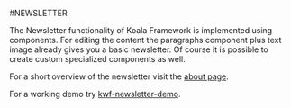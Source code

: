 #NEWSLETTER

The Newsletter functionality of Koala Framework is implemented using components. For editing the content the paragraphs component plus text image 
already gives you a basic newsletter. Of course it is possible to create custom specialized components as well.

For a short overview of the newsletter visit the [about page](http://www.koala-framework.org/about/newsletter).

For a working demo try [kwf-newsletter-demo](http://www.koala-framework.org/about/newsletter/installation).